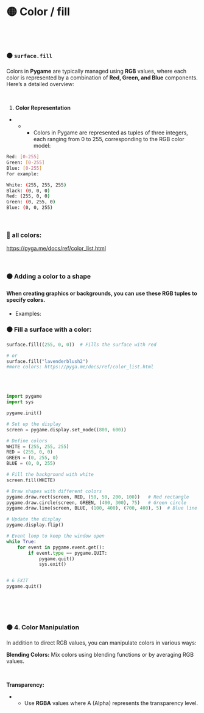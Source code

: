 
# 🟡 Color / fill

<br>
<br>

### 🟠 `surface.fill`

Colors in **Pygame** are typically managed using **RGB** values, where each color is represented by a combination of **Red, Green, and Blue** components. Here’s a detailed overview:


<br>

1. **Color Representation**
- - - Colors in Pygame are represented as tuples of three integers, each ranging from 0 to 255, corresponding to the RGB color model:


```bash
Red: [0-255]
Green: [0-255]
Blue: [0-255]
For example:

White: (255, 255, 255)
Black: (0, 0, 0)
Red: (255, 0, 0)
Green: (0, 255, 0)
Blue: (0, 0, 255)
```
<br>

### 🌈 all colors:

https://pyga.me/docs/ref/color_list.html


<br>

### 🟤 Adding a color to a shape

#### When creating graphics or backgrounds, you can use these RGB tuples to specify colors.

- Examples:

### 🟤 Fill a surface with a color:

```python
surface.fill((255, 0, 0))  # Fills the surface with red

# or
surface.fill("lavenderblush2")
#more colors: https://pyga.me/docs/ref/color_list.html
```
<br>
<br>


```python
import pygame
import sys

pygame.init()

# Set up the display
screen = pygame.display.set_mode((800, 600))

# Define colors
WHITE = (255, 255, 255)
RED = (255, 0, 0)
GREEN = (0, 255, 0)
BLUE = (0, 0, 255)

# Fill the background with white
screen.fill(WHITE)

# Draw shapes with different colors
pygame.draw.rect(screen, RED, (50, 50, 200, 100))   # Red rectangle
pygame.draw.circle(screen, GREEN, (400, 300), 75)   # Green circle
pygame.draw.line(screen, BLUE, (100, 400), (700, 400), 5)  # Blue line

# Update the display
pygame.display.flip()

# Event loop to keep the window open
while True:
    for event in pygame.event.get():
        if event.type == pygame.QUIT:
            pygame.quit()
            sys.exit()


# 6 EXIT
pygame.quit()
```

<br>
<br>
<br>



### 🟠 4. Color Manipulation

In addition to direct RGB values, you can manipulate colors in various ways:

**Blending Colors:** Mix colors using blending functions or by averaging RGB values.

<br>

**Transparency:**

- - Use **RGBA** values where A (Alpha) represents the transparency level.

